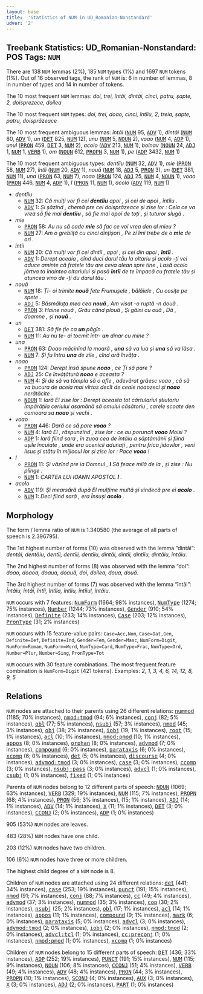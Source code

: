 ```yaml
---
layout: base
title:  'Statistics of NUM in UD_Romanian-Nonstandard'
udver: '2'
---
```


## Treebank Statistics: UD_Romanian-Nonstandard: POS Tags: `NUM`

There are 138 `NUM` lemmas (2%), 185 `NUM` types (1%) and 1697 `NUM` tokens (1%).
Out of 16 observed tags, the rank of `NUM` is: 6 in number of lemmas, 8 in number of types and 14 in number of tokens.

The 10 most frequent `NUM` lemmas: <em>doi, trei, întâi, dintâi, cinci, patru, șapte, 2, doisprezece, doilea</em>

The 10 most frequent `NUM` types:  <em>doi, trei, doao, cinci, întîiu, 2, treia, șapte, patru, doisprăzeace</em>

The 10 most frequent ambiguous lemmas: <em>întâi</em> (<tt><a href="ro_nonstandard-pos-NUM.html">NUM</a></tt> 95, <tt><a href="ro_nonstandard-pos-ADV.html">ADV</a></tt> 1), <em>dintâi</em> (<tt><a href="ro_nonstandard-pos-NUM.html">NUM</a></tt> 80, <tt><a href="ro_nonstandard-pos-ADV.html">ADV</a></tt> 1), <em>un</em> (<tt><a href="ro_nonstandard-pos-DET.html">DET</a></tt> 825, <tt><a href="ro_nonstandard-pos-NUM.html">NUM</a></tt> 12), <em>unu</em> (<tt><a href="ro_nonstandard-pos-NUM.html">NUM</a></tt> 5, <tt><a href="ro_nonstandard-pos-NOUN.html">NOUN</a></tt> 2), <em>voao</em> (<tt><a href="ro_nonstandard-pos-NUM.html">NUM</a></tt> 4, <tt><a href="ro_nonstandard-pos-ADP.html">ADP</a></tt> 1), <em>unul</em> (<tt><a href="ro_nonstandard-pos-PRON.html">PRON</a></tt> 459, <tt><a href="ro_nonstandard-pos-DET.html">DET</a></tt> 3, <tt><a href="ro_nonstandard-pos-NUM.html">NUM</a></tt> 2), <em>acolo</em> (<tt><a href="ro_nonstandard-pos-ADV.html">ADV</a></tt> 213, <tt><a href="ro_nonstandard-pos-NUM.html">NUM</a></tt> 1), <em>bolnav</em> (<tt><a href="ro_nonstandard-pos-NOUN.html">NOUN</a></tt> 24, <tt><a href="ro_nonstandard-pos-ADJ.html">ADJ</a></tt> 1, <tt><a href="ro_nonstandard-pos-NUM.html">NUM</a></tt> 1, <tt><a href="ro_nonstandard-pos-VERB.html">VERB</a></tt> 1), <em>om</em> (<tt><a href="ro_nonstandard-pos-NOUN.html">NOUN</a></tt> 612, <tt><a href="ro_nonstandard-pos-PROPN.html">PROPN</a></tt> 3, <tt><a href="ro_nonstandard-pos-NUM.html">NUM</a></tt> 1), <em>pe</em> (<tt><a href="ro_nonstandard-pos-ADP.html">ADP</a></tt> 3432, <tt><a href="ro_nonstandard-pos-NUM.html">NUM</a></tt> 1)

The 10 most frequent ambiguous types:  <em>dentîiu</em> (<tt><a href="ro_nonstandard-pos-NUM.html">NUM</a></tt> 32, <tt><a href="ro_nonstandard-pos-ADV.html">ADV</a></tt> 1), <em>mie</em> (<tt><a href="ro_nonstandard-pos-PRON.html">PRON</a></tt> 58, <tt><a href="ro_nonstandard-pos-NUM.html">NUM</a></tt> 27), <em>întîi</em> (<tt><a href="ro_nonstandard-pos-NUM.html">NUM</a></tt> 20, <tt><a href="ro_nonstandard-pos-ADV.html">ADV</a></tt> 1), <em>nouă</em> (<tt><a href="ro_nonstandard-pos-NUM.html">NUM</a></tt> 18, <tt><a href="ro_nonstandard-pos-ADJ.html">ADJ</a></tt> 5, <tt><a href="ro_nonstandard-pos-PRON.html">PRON</a></tt> 3), <em>un</em> (<tt><a href="ro_nonstandard-pos-DET.html">DET</a></tt> 381, <tt><a href="ro_nonstandard-pos-NUM.html">NUM</a></tt> 11), <em>una</em> (<tt><a href="ro_nonstandard-pos-PRON.html">PRON</a></tt> 63, <tt><a href="ro_nonstandard-pos-NUM.html">NUM</a></tt> 7), <em>noao</em> (<tt><a href="ro_nonstandard-pos-PRON.html">PRON</a></tt> 124, <tt><a href="ro_nonstandard-pos-ADJ.html">ADJ</a></tt> 25, <tt><a href="ro_nonstandard-pos-NUM.html">NUM</a></tt> 4, <tt><a href="ro_nonstandard-pos-NOUN.html">NOUN</a></tt> 1), <em>voao</em> (<tt><a href="ro_nonstandard-pos-PRON.html">PRON</a></tt> 446, <tt><a href="ro_nonstandard-pos-NUM.html">NUM</a></tt> 4, <tt><a href="ro_nonstandard-pos-ADP.html">ADP</a></tt> 1), <em>I</em> (<tt><a href="ro_nonstandard-pos-PRON.html">PRON</a></tt> 11, <tt><a href="ro_nonstandard-pos-NUM.html">NUM</a></tt> 1), <em>acolo</em> (<tt><a href="ro_nonstandard-pos-ADV.html">ADV</a></tt> 119, <tt><a href="ro_nonstandard-pos-NUM.html">NUM</a></tt> 1)


* <em>dentîiu</em>
  * <tt><a href="ro_nonstandard-pos-NUM.html">NUM</a></tt> 32: <em>Că mulți vor fi cei <b>dentîiu</b> apoi , și cei de apoi , întîiu .</em>
  * <tt><a href="ro_nonstandard-pos-ADV.html">ADV</a></tt> 1: <em>Și șăzînd , chemă pre cei doisprăzeace și zise lor : Cela ce va vrea să fie mai <b>dentîiu</b> , să fie mai apoi de toți , și tuturor slugă .</em>
* <em>mie</em>
  * <tt><a href="ro_nonstandard-pos-PRON.html">PRON</a></tt> 58: <em>Au nu să cade <b>mie</b> să fac ce voi vrea den al mieu ?</em>
  * <tt><a href="ro_nonstandard-pos-NUM.html">NUM</a></tt> 27: <em>Am o grebliță cu cinci dințișori , Pe zi îmi trebe de o <b>mie</b> de ori .</em>
* <em>întîi</em>
  * <tt><a href="ro_nonstandard-pos-NUM.html">NUM</a></tt> 20: <em>Că mulți vor fi cei dintîi , apoi , și cei din apoi , <b>întîi</b> .</em>
  * <tt><a href="ro_nonstandard-pos-ADV.html">ADV</a></tt> 1: <em>Derept aceaia , cînd duci darul tău la oltariu și acolo -ți vei aduce aminte că fratele tău are ceva alean spre tine , Lasă acolo jărtva ta înaintea oltariului și pasă <b>întîi</b> de te împacă cu fratele tău și atuncea vino de -ți du darul tău .</em>
* <em>nouă</em>
  * <tt><a href="ro_nonstandard-pos-NUM.html">NUM</a></tt> 18: <em>Ți- oi trimite <b>nouă</b> fete Frumușele , bălăiele , Cu cosițe pe spete .</em>
  * <tt><a href="ro_nonstandard-pos-ADJ.html">ADJ</a></tt> 5: <em>Băsmăluța mea cea <b>nouă</b> , Am visat -o ruptă -n două .</em>
  * <tt><a href="ro_nonstandard-pos-PRON.html">PRON</a></tt> 3: <em>Haine nouă , Grâu când plouă , Şi găini cu ouă , Dă , doamne , și <b>nouă</b> .</em>
* <em>un</em>
  * <tt><a href="ro_nonstandard-pos-DET.html">DET</a></tt> 381: <em>Să fie ție ca <b>un</b> păgîn .</em>
  * <tt><a href="ro_nonstandard-pos-NUM.html">NUM</a></tt> 11: <em>Au nu te- ai tocmit într- <b>un</b> dinar cu mine ?</em>
* <em>una</em>
  * <tt><a href="ro_nonstandard-pos-PRON.html">PRON</a></tt> 63: <em>Doao măcinînd la moară , <b>una</b> să va lua și <b>una</b> să va lăsa .</em>
  * <tt><a href="ro_nonstandard-pos-NUM.html">NUM</a></tt> 7: <em>Și fu întru <b>una</b> de zile , cînd ară învăța .</em>
* <em>noao</em>
  * <tt><a href="ro_nonstandard-pos-PRON.html">PRON</a></tt> 124: <em>Derept însă spune <b>noao</b> , ce Ți să pare ?</em>
  * <tt><a href="ro_nonstandard-pos-ADJ.html">ADJ</a></tt> 25: <em>Ce învățătură <b>noao</b> e aceasta ?</em>
  * <tt><a href="ro_nonstandard-pos-NUM.html">NUM</a></tt> 4: <em>Și de să va tămpla să o afle , adevărat grăesc voao , că să va bucura de aceia mai vîrtos decît de ceale noaozeci și <b>noao</b> nerătăcite .</em>
  * <tt><a href="ro_nonstandard-pos-NOUN.html">NOUN</a></tt> 1: <em>Iară El zise lor : Derept aceasta tot cărtulariul știutoriu Împărățiia ceriului asamănă să omului căsătoriu , carele scoate den comoara sa <b>noao</b> și vechi .</em>
* <em>voao</em>
  * <tt><a href="ro_nonstandard-pos-PRON.html">PRON</a></tt> 446: <em>Dară ce să pare <b>voao</b> ?</em>
  * <tt><a href="ro_nonstandard-pos-NUM.html">NUM</a></tt> 4: <em>Iară El , răspunzînd , zise lor : ce au poruncit <b>voao</b> Moisi ?</em>
  * <tt><a href="ro_nonstandard-pos-ADP.html">ADP</a></tt> 1: <em>Iară fiind sara , în zuoa cea de întăiu a săptămânii și fiind ușile încuiate , unde era ucenicii adunați , pentru frica jidovilor , veni Iisus și stătu în mijlocul lor și zise lor : Pace <b>voao</b> !</em>
* <em>I</em>
  * <tt><a href="ro_nonstandard-pos-PRON.html">PRON</a></tt> 11: <em>Şi văzînd pre ia Domnul , <b>I</b> Să feace milă de ia , și zise : Nu plînge .</em>
  * <tt><a href="ro_nonstandard-pos-NUM.html">NUM</a></tt> 1: <em>CARTEA LUI IOANN APOSTOL <b>I</b> .</em>
* <em>acolo</em>
  * <tt><a href="ro_nonstandard-pos-ADV.html">ADV</a></tt> 119: <em>Și mearsără după El mulțime multă și vindecă pre ei <b>acolo</b> .</em>
  * <tt><a href="ro_nonstandard-pos-NUM.html">NUM</a></tt> 1: <em>Deci fiind sară , era Însuși <b>acolo</b> .</em>

## Morphology

The form / lemma ratio of `NUM` is 1.340580 (the average of all parts of speech is 2.396795).

The 1st highest number of forms (10) was observed with the lemma “dintâi”: <em>dentâi, dentâiu, dentîi, dentîii, dentîiu, dintâi, dintîi, dintîiu, dintăiu, întăiu</em>.

The 2nd highest number of forms (8) was observed with the lemma “doi”: <em>doao, doaoa, doaua, doauă, doi, doilea, doua, două</em>.

The 3rd highest number of forms (7) was observed with the lemma “întâi”: <em>Întâiu, întâi, întîi, întîia, întîiu, întîiul, întăiu</em>.

`NUM` occurs with 7 features: <tt><a href="ro_nonstandard-feat-NumForm.html">NumForm</a></tt> (1664; 98% instances), <tt><a href="ro_nonstandard-feat-NumType.html">NumType</a></tt> (1274; 75% instances), <tt><a href="ro_nonstandard-feat-Number.html">Number</a></tt> (1244; 73% instances), <tt><a href="ro_nonstandard-feat-Gender.html">Gender</a></tt> (910; 54% instances), <tt><a href="ro_nonstandard-feat-Definite.html">Definite</a></tt> (233; 14% instances), <tt><a href="ro_nonstandard-feat-Case.html">Case</a></tt> (203; 12% instances), <tt><a href="ro_nonstandard-feat-PronType.html">PronType</a></tt> (31; 2% instances)

`NUM` occurs with 15 feature-value pairs: `Case=Acc,Nom`, `Case=Dat,Gen`, `Definite=Def`, `Definite=Ind`, `Gender=Fem`, `Gender=Masc`, `NumForm=Digit`, `NumForm=Roman`, `NumForm=Word`, `NumType=Card`, `NumType=Frac`, `NumType=Ord`, `Number=Plur`, `Number=Sing`, `PronType=Tot`

`NUM` occurs with 30 feature combinations.
The most frequent feature combination is `NumForm=Digit` (421 tokens).
Examples: <em>2, 1, 3, 4, 6, 14, 12, 8, 9, 5</em>


## Relations

`NUM` nodes are attached to their parents using 26 different relations: <tt><a href="ro_nonstandard-dep-nummod.html">nummod</a></tt> (1185; 70% instances), <tt><a href="ro_nonstandard-dep-nmod-tmod.html">nmod:tmod</a></tt> (94; 6% instances), <tt><a href="ro_nonstandard-dep-conj.html">conj</a></tt> (82; 5% instances), <tt><a href="ro_nonstandard-dep-obl.html">obl</a></tt> (77; 5% instances), <tt><a href="ro_nonstandard-dep-nsubj.html">nsubj</a></tt> (57; 3% instances), <tt><a href="ro_nonstandard-dep-nmod.html">nmod</a></tt> (45; 3% instances), <tt><a href="ro_nonstandard-dep-obj.html">obj</a></tt> (38; 2% instances), <tt><a href="ro_nonstandard-dep-iobj.html">iobj</a></tt> (19; 1% instances), <tt><a href="ro_nonstandard-dep-root.html">root</a></tt> (15; 1% instances), <tt><a href="ro_nonstandard-dep-acl.html">acl</a></tt> (10; 1% instances), <tt><a href="ro_nonstandard-dep-nmod-pmod.html">nmod:pmod</a></tt> (10; 1% instances), <tt><a href="ro_nonstandard-dep-appos.html">appos</a></tt> (8; 0% instances), <tt><a href="ro_nonstandard-dep-orphan.html">orphan</a></tt> (8; 0% instances), <tt><a href="ro_nonstandard-dep-advmod.html">advmod</a></tt> (7; 0% instances), <tt><a href="ro_nonstandard-dep-compound.html">compound</a></tt> (6; 0% instances), <tt><a href="ro_nonstandard-dep-parataxis.html">parataxis</a></tt> (6; 0% instances), <tt><a href="ro_nonstandard-dep-xcomp.html">xcomp</a></tt> (6; 0% instances), <tt><a href="ro_nonstandard-dep-det.html">det</a></tt> (5; 0% instances), <tt><a href="ro_nonstandard-dep-discourse.html">discourse</a></tt> (4; 0% instances), <tt><a href="ro_nonstandard-dep-advmod-tmod.html">advmod:tmod</a></tt> (3; 0% instances), <tt><a href="ro_nonstandard-dep-case.html">case</a></tt> (3; 0% instances), <tt><a href="ro_nonstandard-dep-ccomp.html">ccomp</a></tt> (3; 0% instances), <tt><a href="ro_nonstandard-dep-nsubj-pass.html">nsubj:pass</a></tt> (3; 0% instances), <tt><a href="ro_nonstandard-dep-advcl.html">advcl</a></tt> (1; 0% instances), <tt><a href="ro_nonstandard-dep-csubj.html">csubj</a></tt> (1; 0% instances), <tt><a href="ro_nonstandard-dep-fixed.html">fixed</a></tt> (1; 0% instances)

Parents of `NUM` nodes belong to 12 different parts of speech: <tt><a href="ro_nonstandard-pos-NOUN.html">NOUN</a></tt> (1069; 63% instances), <tt><a href="ro_nonstandard-pos-VERB.html">VERB</a></tt> (329; 19% instances), <tt><a href="ro_nonstandard-pos-NUM.html">NUM</a></tt> (115; 7% instances), <tt><a href="ro_nonstandard-pos-PROPN.html">PROPN</a></tt> (68; 4% instances), <tt><a href="ro_nonstandard-pos-PRON.html">PRON</a></tt> (56; 3% instances),  (15; 1% instances), <tt><a href="ro_nonstandard-pos-ADJ.html">ADJ</a></tt> (14; 1% instances), <tt><a href="ro_nonstandard-pos-ADV.html">ADV</a></tt> (14; 1% instances), <tt><a href="ro_nonstandard-pos-X.html">X</a></tt> (11; 1% instances), <tt><a href="ro_nonstandard-pos-DET.html">DET</a></tt> (3; 0% instances), <tt><a href="ro_nonstandard-pos-CCONJ.html">CCONJ</a></tt> (2; 0% instances), <tt><a href="ro_nonstandard-pos-ADP.html">ADP</a></tt> (1; 0% instances)

905 (53%) `NUM` nodes are leaves.

483 (28%) `NUM` nodes have one child.

203 (12%) `NUM` nodes have two children.

106 (6%) `NUM` nodes have three or more children.

The highest child degree of a `NUM` node is 8.

Children of `NUM` nodes are attached using 24 different relations: <tt><a href="ro_nonstandard-dep-det.html">det</a></tt> (441; 34% instances), <tt><a href="ro_nonstandard-dep-case.html">case</a></tt> (253; 19% instances), <tt><a href="ro_nonstandard-dep-punct.html">punct</a></tt> (191; 15% instances), <tt><a href="ro_nonstandard-dep-nmod.html">nmod</a></tt> (91; 7% instances), <tt><a href="ro_nonstandard-dep-conj.html">conj</a></tt> (88; 7% instances), <tt><a href="ro_nonstandard-dep-cc.html">cc</a></tt> (49; 4% instances), <tt><a href="ro_nonstandard-dep-advmod.html">advmod</a></tt> (37; 3% instances), <tt><a href="ro_nonstandard-dep-nummod.html">nummod</a></tt> (35; 3% instances), <tt><a href="ro_nonstandard-dep-cop.html">cop</a></tt> (30; 2% instances), <tt><a href="ro_nonstandard-dep-nsubj.html">nsubj</a></tt> (25; 2% instances), <tt><a href="ro_nonstandard-dep-obl.html">obl</a></tt> (17; 1% instances), <tt><a href="ro_nonstandard-dep-acl.html">acl</a></tt> (14; 1% instances), <tt><a href="ro_nonstandard-dep-appos.html">appos</a></tt> (11; 1% instances), <tt><a href="ro_nonstandard-dep-compound.html">compound</a></tt> (9; 1% instances), <tt><a href="ro_nonstandard-dep-mark.html">mark</a></tt> (6; 0% instances), <tt><a href="ro_nonstandard-dep-parataxis.html">parataxis</a></tt> (5; 0% instances), <tt><a href="ro_nonstandard-dep-advcl.html">advcl</a></tt> (3; 0% instances), <tt><a href="ro_nonstandard-dep-advmod-tmod.html">advmod:tmod</a></tt> (2; 0% instances), <tt><a href="ro_nonstandard-dep-iobj.html">iobj</a></tt> (2; 0% instances), <tt><a href="ro_nonstandard-dep-nmod-tmod.html">nmod:tmod</a></tt> (2; 0% instances), <tt><a href="ro_nonstandard-dep-advcl-tcl.html">advcl:tcl</a></tt> (1; 0% instances), <tt><a href="ro_nonstandard-dep-cc-preconj.html">cc:preconj</a></tt> (1; 0% instances), <tt><a href="ro_nonstandard-dep-nmod-pmod.html">nmod:pmod</a></tt> (1; 0% instances), <tt><a href="ro_nonstandard-dep-xcomp.html">xcomp</a></tt> (1; 0% instances)

Children of `NUM` nodes belong to 15 different parts of speech: <tt><a href="ro_nonstandard-pos-DET.html">DET</a></tt> (436; 33% instances), <tt><a href="ro_nonstandard-pos-ADP.html">ADP</a></tt> (252; 19% instances), <tt><a href="ro_nonstandard-pos-PUNCT.html">PUNCT</a></tt> (191; 15% instances), <tt><a href="ro_nonstandard-pos-NUM.html">NUM</a></tt> (115; 9% instances), <tt><a href="ro_nonstandard-pos-NOUN.html">NOUN</a></tt> (106; 8% instances), <tt><a href="ro_nonstandard-pos-CCONJ.html">CCONJ</a></tt> (51; 4% instances), <tt><a href="ro_nonstandard-pos-VERB.html">VERB</a></tt> (49; 4% instances), <tt><a href="ro_nonstandard-pos-ADV.html">ADV</a></tt> (48; 4% instances), <tt><a href="ro_nonstandard-pos-PRON.html">PRON</a></tt> (44; 3% instances), <tt><a href="ro_nonstandard-pos-PROPN.html">PROPN</a></tt> (10; 1% instances), <tt><a href="ro_nonstandard-pos-SCONJ.html">SCONJ</a></tt> (4; 0% instances), <tt><a href="ro_nonstandard-pos-AUX.html">AUX</a></tt> (3; 0% instances), <tt><a href="ro_nonstandard-pos-X.html">X</a></tt> (3; 0% instances), <tt><a href="ro_nonstandard-pos-ADJ.html">ADJ</a></tt> (2; 0% instances), <tt><a href="ro_nonstandard-pos-PART.html">PART</a></tt> (1; 0% instances)

